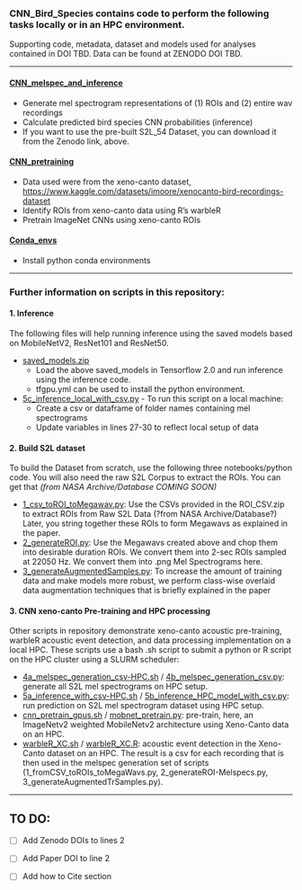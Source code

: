 ### CNN_Bird_Species contains code to perform the following tasks locally or in an HPC environment.
Supporting code, metadata, dataset and models used for analyses contained in DOI TBD.  Data can be found at ZENODO DOI TBD.

***
#### [CNN_melspec_and_inference](CNN_melspec_and_inference/)
- Generate mel spectrogram representations of (1) ROIs and (2) entire wav recordings
- Calculate predicted bird species CNN probabilities (inference)
- If you want to use the pre-built S2L_54 Dataset, you can download it from the Zenodo link, above. 

#### [CNN_pretraining](CNN_pretraining/)
- Data used were from the xeno-canto dataset, https://www.kaggle.com/datasets/imoore/xenocanto-bird-recordings-dataset
- Identify ROIs from xeno-canto data using R’s warbleR
- Pretrain ImageNet CNNs using xeno-canto ROIs

#### [Conda_envs](/Conda_envs/)
- Install python conda environments

***
### Further information on scripts in this repository:
#### 1. Inference
The following files will help running inference using the saved models based on MobileNetV2, ResNet101 and ResNet50.
- [saved_models.zip](CNN_melspec_and_inference/saved_models.zip)  
  - Load the above saved_models in Tensorflow 2.0 and run inference using the inference code.
  - tfgpu.yml can be used to install the python environment. 
- [5c_inference_local_with_csv.py](CNN_melspec_and_inference/5c_inference_local_with_csv.py) - To run this script on a local machine:
  - Create a csv or dataframe of folder names containing mel spectrograms
  - Update variables in lines 27-30 to reflect local setup of data

#### 2. Build S2L dataset
To build the Dataset from scratch, use the following three notebooks/python code. You will also need the raw S2L Corpus to extract the ROIs. You can get that *(from NASA Archive/Database COMING SOON)* 
- [1_csv_toROI_toMegawav.py](CNN_melspec_and_inference/1_csv_toROI_toMegawav.py): Use the CSVs provided in the ROI_CSV.zip to extract ROIs from Raw S2L Data (?from NASA Archive/Database?) Later, you string together these ROIs to form Megawavs as explained in the paper.
- [2_generateROI.py](CNN_melspec_and_inference/2_generateROI.py): Use the Megawavs created above and chop them into desirable duration ROIs. We convert them into 2-sec ROIs sampled at 22050 Hz. We convert them into .png Mel Spectrograms here.
- [3_generateAugmentedSamples.py](CNN_melspec_and_inference/3_generateAugmentedSamples.py): To increase the amount of training data and make models more robust, we perform class-wise overlaid data augmentation techniques that is briefly explained in the paper

#### 3. CNN xeno-canto Pre-training and HPC processing
Other scripts in repository demonstrate xeno-canto acoustic pre-training, warbleR acoustic event detection, and data processing implementation on a local HPC. These scripts use a bash .sh script to submit a python or R script on the HPC cluster using a SLURM scheduler:
- [4a_melspec_generation_csv-HPC.sh](CNN_melspec_and_inference/4a_melspec_generation_csv-HPC.sh) / [4b_melspec_generation_csv.py](CNN_melspec_and_inference/4b_melspec_generation_csv.py): generate all S2L mel spectrograms on HPC setup.
- [5a_inference_with_csv-HPC.sh](CNN_melspec_and_inference/5a_inference_with_csv-HPC.sh) / [5b_inference_HPC_model_with_csv.py](CNN_melspec_and_inference/5b_inference_HPC_model_with_csv.py): run prediction on S2L mel spectrogram dataset using HPC setup.
- [cnn_pretrain_gpus.sh](CNN_pretraining/cnn_pretrain_gpus.sh) / [mobnet_pretrain.py](CNN_pretraining/mobnet_pretrain.py): pre-train, here, an ImageNetv2 weighted MobileNetv2 architecture using Xeno-Canto data on an HPC.
- [warbleR_XC.sh](CNN_pretraining/warbleR_XC.sh) / [warbleR_XC.R](CNN_pretraining/warbleR_XC.R): acoustic event detection in the Xeno-Canto dataset on an HPC. The result is a csv for each recording that is then used in the melspec generation set of scripts (1_fromCSV_toROIs_toMegaWavs.py, 2_generateROI-Melspecs.py, 3_generateAugmentedTrSamples.py).

***
## TO DO:
- [ ] Add Zenodo DOIs to lines 2
- [ ] Add Paper DOI to line 2
- [ ] Add how to Cite section









